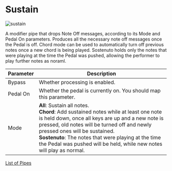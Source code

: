 # Sustain

![sustain](https://blokas.io/images/midihub/pipes/sustain.svg)

A modifier pipe that drops Note Off messages, according to its Mode and Pedal On parameters. Produces all the necessary note off messages once the Pedal is off.
Chord mode can be used to automatically turn off previous notes once a new chord is being played. Sostenuto holds only the notes that were playing at the time the Pedal was pushed, allowing the performer to play further notes as noraml.

| Parameter              | Description                                              |
| ---------------------- | -------------------------------------------------------- |
| Bypass                 | Whether processing is enabled.                           |
| Pedal On               | Whether the pedal is currently  on. You should map this parameter. |
| Mode                   | **All**: Sustain all notes.<br/>**Chord**: Add sustained notes while at least one note is held down, once all keys are up and a new note is pressed, old notes will be turned off and newly pressed ones will be sustained.<br/>**Sostenuto**: The notes that were playing at the time the Pedal was pushed will be held, while new notes will play as normal. |

<span class="blokas-web-hide">

[List of Pipes](quick-links.md#the-list-of-pipes)

</span>